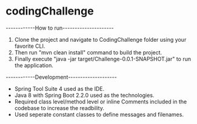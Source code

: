 # codingChallenge


------------How to run---------------------
1) Clone the project and navigate to CodingChallenge folder using your favorite CLI.
2) Then run "mvn clean install" command to build the project.
3) Finally execute "java -jar target/Challenge-0.0.1-SNAPSHOT.jar" to run the application.



------------Development--------------------
* Spring Tool Suite 4 used as the IDE.
* Java 8 with Spring Boot 2.2.0 used as the technologies.
* Required class level/method level or inline Comments included in the codebase to increase the readbility.
* Used seperate constant classes to define messages and filenames.


